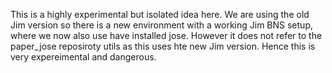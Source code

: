This is a highly experimental but isolated idea here. We are using the old Jim version so there is a new environment with a working Jim BNS setup, where we now also use have installed jose. However it does not refer to the paper_jose reposiroty utils as this uses hte new Jim version. Hence this is very expereimental and dangerous.
